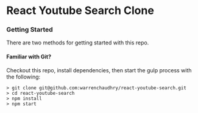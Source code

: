 # React Youtube Search Clone

### Getting Started

There are two methods for getting started with this repo.

#### Familiar with Git?
Checkout this repo, install dependencies, then start the gulp process with the following:

```
> git clone git@github.com:warrenchaudhry/react-youtube-search.git
> cd react-youtube-search
> npm install
> npm start
```
